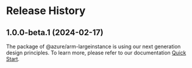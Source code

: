 # Release History
    
## 1.0.0-beta.1 (2024-02-17)

The package of @azure/arm-largeinstance is using our next generation design principles. To learn more, please refer to our documentation [Quick Start](https://aka.ms/js-track2-quickstart).
